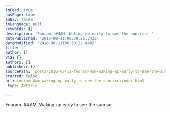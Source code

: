 ```yaml
---
inFeed: true
hasPage: true
inNav: false
inLanguage: null
keywords: []
description: 'Fouram. #4AM. Waking up early to see the sunrise. '
datePublished: '2016-08-11T06:30:26.243Z'
dateModified: '2016-08-11T06:30:22.448Z'
title: ''
author: []
via: {}
authors: []
publisher: {}
sourcePath: _posts/2016-08-11-fouram-4am-waking-up-early-to-see-the-sunrise.md
starred: false
url: fouram-4am-waking-up-early-to-see-the-sunrise/index.html
_type: Article

---
```

Fouram. \#4AM. Waking up early to see the sunrise.